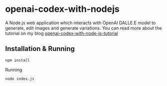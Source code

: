# openai-codex-with-nodejs

A Node.js web application which interacts with OpenAI DALLE.E model to generate, edit images and generate variations.
You can read more about the tutorial on my blog [openai-codex-with-node-js-tutorial](https://techpro.ninja/openai-codex-with-node-js-tutorial/)

## Installation & Running

```sh
npm install
```

Running

```sh
node index.js
```
